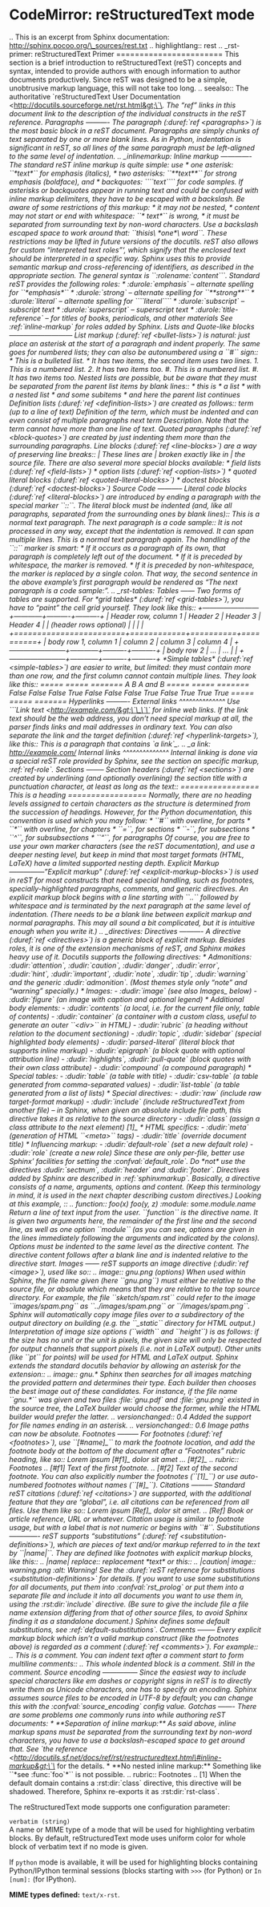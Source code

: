 CodeMirror: reStructuredText mode
=================================

.. This is an excerpt from Sphinx documentation: http://sphinx.pocoo.org/\_sources/rest.txt .. highlightlang:: rest .. \_rst-primer: reStructuredText Primer ======================= This section is a brief introduction to reStructuredText (reST) concepts and syntax, intended to provide authors with enough information to author documents productively. Since reST was designed to be a simple, unobtrusive markup language, this will not take too long. .. seealso:: The authoritative \`reStructuredText User Documentation &lt;http://docutils.sourceforge.net/rst.html&gt;\`\_. The “ref” links in this document link to the description of the individual constructs in the reST reference. Paragraphs ———- The paragraph (:duref:\`ref &lt;paragraphs&gt;\`) is the most basic block in a reST document. Paragraphs are simply chunks of text separated by one or more blank lines. As in Python, indentation is significant in reST, so all lines of the same paragraph must be left-aligned to the same level of indentation. .. \_inlinemarkup: Inline markup ————- The standard reST inline markup is quite simple: use \* one asterisk: \`\`\*text\*\`\` for emphasis (italics), \* two asterisks: \`\`\*\*text\*\*\`\` for strong emphasis (boldface), and \* backquotes: \`\`\`\`text\`\`\`\` for code samples. If asterisks or backquotes appear in running text and could be confused with inline markup delimiters, they have to be escaped with a backslash. Be aware of some restrictions of this markup: \* it may not be nested, \* content may not start or end with whitespace: \`\`\* text\*\`\` is wrong, \* it must be separated from surrounding text by non-word characters. Use a backslash escaped space to work around that: \`\`thisis\\ \*one\*\\ word\`\`. These restrictions may be lifted in future versions of the docutils. reST also allows for custom “interpreted text roles”‘, which signify that the enclosed text should be interpreted in a specific way. Sphinx uses this to provide semantic markup and cross-referencing of identifiers, as described in the appropriate section. The general syntax is \`\`:rolename:\`content\`\`\`. Standard reST provides the following roles: \* :durole:\`emphasis\` – alternate spelling for \`\`\*emphasis\*\`\` \* :durole:\`strong\` – alternate spelling for \`\`\*\*strong\*\*\`\` \* :durole:\`literal\` – alternate spelling for \`\`\`\`literal\`\`\`\` \* :durole:\`subscript\` – subscript text \* :durole:\`superscript\` – superscript text \* :durole:\`title-reference\` – for titles of books, periodicals, and other materials See :ref:\`inline-markup\` for roles added by Sphinx. Lists and Quote-like blocks ————————— List markup (:duref:\`ref &lt;bullet-lists&gt;\`) is natural: just place an asterisk at the start of a paragraph and indent properly. The same goes for numbered lists; they can also be autonumbered using a \`\`\#\`\` sign:: \* This is a bulleted list. \* It has two items, the second item uses two lines. 1. This is a numbered list. 2. It has two items too. \#. This is a numbered list. \#. It has two items too. Nested lists are possible, but be aware that they must be separated from the parent list items by blank lines:: \* this is \* a list \* with a nested list \* and some subitems \* and here the parent list continues Definition lists (:duref:\`ref &lt;definition-lists&gt;\`) are created as follows:: term (up to a line of text) Definition of the term, which must be indented and can even consist of multiple paragraphs next term Description. Note that the term cannot have more than one line of text. Quoted paragraphs (:duref:\`ref &lt;block-quotes&gt;\`) are created by just indenting them more than the surrounding paragraphs. Line blocks (:duref:\`ref &lt;line-blocks&gt;\`) are a way of preserving line breaks:: | These lines are | broken exactly like in | the source file. There are also several more special blocks available: \* field lists (:duref:\`ref &lt;field-lists&gt;\`) \* option lists (:duref:\`ref &lt;option-lists&gt;\`) \* quoted literal blocks (:duref:\`ref &lt;quoted-literal-blocks&gt;\`) \* doctest blocks (:duref:\`ref &lt;doctest-blocks&gt;\`) Source Code ———– Literal code blocks (:duref:\`ref &lt;literal-blocks&gt;\`) are introduced by ending a paragraph with the special marker \`\`::\`\`. The literal block must be indented (and, like all paragraphs, separated from the surrounding ones by blank lines):: This is a normal text paragraph. The next paragraph is a code sample:: It is not processed in any way, except that the indentation is removed. It can span multiple lines. This is a normal text paragraph again. The handling of the \`\`::\`\` marker is smart: \* If it occurs as a paragraph of its own, that paragraph is completely left out of the document. \* If it is preceded by whitespace, the marker is removed. \* If it is preceded by non-whitespace, the marker is replaced by a single colon. That way, the second sentence in the above example’s first paragraph would be rendered as “The next paragraph is a code sample:”. .. \_rst-tables: Tables —— Two forms of tables are supported. For \*grid tables\* (:duref:\`ref &lt;grid-tables&gt;\`), you have to “paint” the cell grid yourself. They look like this:: +————————+————+———-+———-+ | Header row, column 1 | Header 2 | Header 3 | Header 4 | | (header rows optional) | | | | +========================+============+==========+==========+ | body row 1, column 1 | column 2 | column 3 | column 4 | +————————+————+———-+———-+ | body row 2 | … | … | | +————————+————+———-+———-+ \*Simple tables\* (:duref:\`ref &lt;simple-tables&gt;\`) are easier to write, but limited: they must contain more than one row, and the first column cannot contain multiple lines. They look like this:: ===== ===== ======= A B A and B ===== ===== ======= False False False True False False False True False True True True ===== ===== ======= Hyperlinks ———- External links ^^^^^^^^^^^^^^ Use \`\`\`Link text &lt;http://example.com/&gt;\`\_\`\` for inline web links. If the link text should be the web address, you don’t need special markup at all, the parser finds links and mail addresses in ordinary text. You can also separate the link and the target definition (:duref:\`ref &lt;hyperlink-targets&gt;\`), like this:: This is a paragraph that contains \`a link\`\_. .. \_a link: http://example.com/ Internal links ^^^^^^^^^^^^^^ Internal linking is done via a special reST role provided by Sphinx, see the section on specific markup, :ref:\`ref-role\`. Sections ——– Section headers (:duref:\`ref &lt;sections&gt;\`) are created by underlining (and optionally overlining) the section title with a punctuation character, at least as long as the text:: ================= This is a heading ================= Normally, there are no heading levels assigned to certain characters as the structure is determined from the succession of headings. However, for the Python documentation, this convention is used which you may follow: \* \`\`\#\`\` with overline, for parts \* \`\`\*\`\` with overline, for chapters \* \`\`=\`\`, for sections \* \`\`-\`\`, for subsections \* \`\`^\`\`, for subsubsections \* \`\`“\`\`, for paragraphs Of course, you are free to use your own marker characters (see the reST documentation), and use a deeper nesting level, but keep in mind that most target formats (HTML, LaTeX) have a limited supported nesting depth. Explicit Markup —————”Explicit markup" (:duref:\`ref &lt;explicit-markup-blocks&gt;\`) is used in reST for most constructs that need special handling, such as footnotes, specially-highlighted paragraphs, comments, and generic directives. An explicit markup block begins with a line starting with \`\`..\`\` followed by whitespace and is terminated by the next paragraph at the same level of indentation. (There needs to be a blank line between explicit markup and normal paragraphs. This may all sound a bit complicated, but it is intuitive enough when you write it.) .. \_directives: Directives ———- A directive (:duref:\`ref &lt;directives&gt;\`) is a generic block of explicit markup. Besides roles, it is one of the extension mechanisms of reST, and Sphinx makes heavy use of it. Docutils supports the following directives: \* Admonitions: :dudir:\`attention\`, :dudir:\`caution\`, :dudir:\`danger\`, :dudir:\`error\`, :dudir:\`hint\`, :dudir:\`important\`, :dudir:\`note\`, :dudir:\`tip\`, :dudir:\`warning\` and the generic :dudir:\`admonition\`. (Most themes style only “note” and “warning” specially.) \* Images: - :dudir:\`image\` (see also Images\_ below) - :dudir:\`figure\` (an image with caption and optional legend) \* Additional body elements: - :dudir:\`contents\` (a local, i.e. for the current file only, table of contents) - :dudir:\`container\` (a container with a custom class, useful to generate an outer \`\`&lt;div&gt;\`\` in HTML) - :dudir:\`rubric\` (a heading without relation to the document sectioning) - :dudir:\`topic\`, :dudir:\`sidebar\` (special highlighted body elements) - :dudir:\`parsed-literal\` (literal block that supports inline markup) - :dudir:\`epigraph\` (a block quote with optional attribution line) - :dudir:\`highlights\`, :dudir:\`pull-quote\` (block quotes with their own class attribute) - :dudir:\`compound\` (a compound paragraph) \* Special tables: - :dudir:\`table\` (a table with title) - :dudir:\`csv-table\` (a table generated from comma-separated values) - :dudir:\`list-table\` (a table generated from a list of lists) \* Special directives: - :dudir:\`raw\` (include raw target-format markup) - :dudir:\`include\` (include reStructuredText from another file) – in Sphinx, when given an absolute include file path, this directive takes it as relative to the source directory - :dudir:\`class\` (assign a class attribute to the next element) \[1\]\_ \* HTML specifics: - :dudir:\`meta\` (generation of HTML \`\`&lt;meta&gt;\`\` tags) - :dudir:\`title\` (override document title) \* Influencing markup: - :dudir:\`default-role\` (set a new default role) - :dudir:\`role\` (create a new role) Since these are only per-file, better use Sphinx’ facilities for setting the :confval:\`default\_role\`. Do \*not\* use the directives :dudir:\`sectnum\`, :dudir:\`header\` and :dudir:\`footer\`. Directives added by Sphinx are described in :ref:\`sphinxmarkup\`. Basically, a directive consists of a name, arguments, options and content. (Keep this terminology in mind, it is used in the next chapter describing custom directives.) Looking at this example, :: .. function:: foo(x) foo(y, z) :module: some.module.name Return a line of text input from the user. \`\`function\`\` is the directive name. It is given two arguments here, the remainder of the first line and the second line, as well as one option \`\`module\`\` (as you can see, options are given in the lines immediately following the arguments and indicated by the colons). Options must be indented to the same level as the directive content. The directive content follows after a blank line and is indented relative to the directive start. Images —— reST supports an image directive (:dudir:\`ref &lt;image&gt;\`), used like so:: .. image:: gnu.png (options) When used within Sphinx, the file name given (here \`\`gnu.png\`\`) must either be relative to the source file, or absolute which means that they are relative to the top source directory. For example, the file \`\`sketch/spam.rst\`\` could refer to the image \`\`images/spam.png\`\` as \`\`../images/spam.png\`\` or \`\`/images/spam.png\`\`. Sphinx will automatically copy image files over to a subdirectory of the output directory on building (e.g. the \`\`\_static\`\` directory for HTML output.) Interpretation of image size options (\`\`width\`\` and \`\`height\`\`) is as follows: if the size has no unit or the unit is pixels, the given size will only be respected for output channels that support pixels (i.e. not in LaTeX output). Other units (like \`\`pt\`\` for points) will be used for HTML and LaTeX output. Sphinx extends the standard docutils behavior by allowing an asterisk for the extension:: .. image:: gnu.\* Sphinx then searches for all images matching the provided pattern and determines their type. Each builder then chooses the best image out of these candidates. For instance, if the file name \`\`gnu.\*\`\` was given and two files :file:\`gnu.pdf\` and :file:\`gnu.png\` existed in the source tree, the LaTeX builder would choose the former, while the HTML builder would prefer the latter. .. versionchanged:: 0.4 Added the support for file names ending in an asterisk. .. versionchanged:: 0.6 Image paths can now be absolute. Footnotes ——— For footnotes (:duref:\`ref &lt;footnotes&gt;\`), use \`\`\[\#name\]\_\`\` to mark the footnote location, and add the footnote body at the bottom of the document after a “Footnotes” rubric heading, like so:: Lorem ipsum \[\#f1\]\_ dolor sit amet … \[\#f2\]\_ .. rubric:: Footnotes .. \[\#f1\] Text of the first footnote. .. \[\#f2\] Text of the second footnote. You can also explicitly number the footnotes (\`\`\[1\]\_\`\`) or use auto-numbered footnotes without names (\`\`\[\#\]\_\`\`). Citations ——— Standard reST citations (:duref:\`ref &lt;citations&gt;\`) are supported, with the additional feature that they are “global”, i.e. all citations can be referenced from all files. Use them like so:: Lorem ipsum \[Ref\]\_ dolor sit amet. .. \[Ref\] Book or article reference, URL or whatever. Citation usage is similar to footnote usage, but with a label that is not numeric or begins with \`\`\#\`\`. Substitutions ————- reST supports “substitutions” (:duref:\`ref &lt;substitution-definitions&gt;\`), which are pieces of text and/or markup referred to in the text by \`\`|name|\`\`. They are defined like footnotes with explicit markup blocks, like this:: .. |name| replace:: replacement \*text\* or this:: .. |caution| image:: warning.png :alt: Warning! See the :duref:\`reST reference for substitutions &lt;substitution-definitions&gt;\` for details. If you want to use some substitutions for all documents, put them into :confval:\`rst\_prolog\` or put them into a separate file and include it into all documents you want to use them in, using the :rst:dir:\`include\` directive. (Be sure to give the include file a file name extension differing from that of other source files, to avoid Sphinx finding it as a standalone document.) Sphinx defines some default substitutions, see :ref:\`default-substitutions\`. Comments ——– Every explicit markup block which isn’t a valid markup construct (like the footnotes above) is regarded as a comment (:duref:\`ref &lt;comments&gt;\`). For example:: .. This is a comment. You can indent text after a comment start to form multiline comments:: .. This whole indented block is a comment. Still in the comment. Source encoding ————— Since the easiest way to include special characters like em dashes or copyright signs in reST is to directly write them as Unicode characters, one has to specify an encoding. Sphinx assumes source files to be encoded in UTF-8 by default; you can change this with the :confval:\`source\_encoding\` config value. Gotchas ——- There are some problems one commonly runs into while authoring reST documents: \* \*\*Separation of inline markup:\*\* As said above, inline markup spans must be separated from the surrounding text by non-word characters, you have to use a backslash-escaped space to get around that. See \`the reference &lt;http://docutils.sf.net/docs/ref/rst/restructuredtext.html\#inline-markup&gt;\`\_ for the details. \* \*\*No nested inline markup:\*\* Something like \`\`\*see :func:\`foo\`\*\`\` is not possible. .. rubric:: Footnotes .. \[1\] When the default domain contains a :rst:dir:\`class\` directive, this directive will be shadowed. Therefore, Sphinx re-exports it as :rst:dir:\`rst-class\`.

The reStructuredText mode supports one configuration parameter:

`verbatim (string)`  
A name or MIME type of a mode that will be used for highlighting verbatim blocks. By default, reStructuredText mode uses uniform color for whole block of verbatim text if no mode is given.

If `python` mode is available, it will be used for highlighting blocks containing Python/IPython terminal sessions (blocks starting with `>>>` (for Python) or `In [num]:` (for IPython).

**MIME types defined:** `text/x-rst`.

